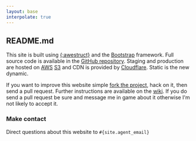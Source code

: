 ```yaml
---
layout: base
interpolate: true
---
```


## <i class="fa fa-cogs"></i> README.md

This site is built using [{:awestruct}](http://awestruct.org) and the
[Bootstrap](http://getbootstrap.com/) framework. Full source code is available
in the [GitHub <i class="fa fa-github"></i>
repository](https://github.com/resistancevictoria/resistancevictoria.com).
Staging and production are hosted on [AWS](http://aws.amazon.com/)
[S3](http://aws.amazon.com/s3/) and CDN is provided by
[Cloudflare](http://cloudflare.com). Static is the new dynamic.

If you want to improve this website simple [fork the
project](https://github.com/resistancevictoria/resistancevictoria.com), hack
on it, then send a pull request. Further instructions are available on
the [wiki](https://github.com/resistancevictoria/resistancevictoria.com/wiki).
If you do send a pull request be sure and message me in game about it otherwise
I'm not likely to accept it.

### Make contact

Direct questions about this website to `#{site.agent_email}`
